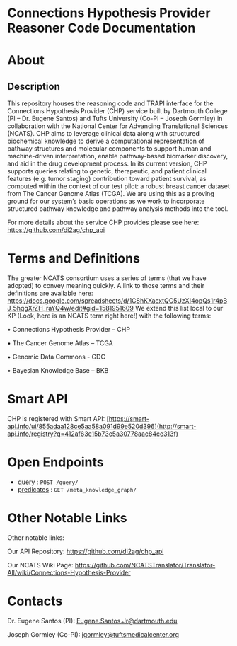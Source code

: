 # Connections Hypothesis Provider Reasoner Code Documentation

# About

## Description
This repository houses the reasoning code and TRAPI interface for the Connections Hypothesis Provider (CHP) service built by Dartmouth College (PI – Dr. Eugene Santos) and Tufts University (Co-PI – Joseph Gormley) in collaboration with the National Center for Advancing Translational Sciences (NCATS). CHP aims to leverage clinical data along with structured biochemical knowledge to derive a computational representation of pathway structures and molecular components to support human and machine-driven interpretation, enable pathway-based biomarker discovery, and aid in the drug development process.
In its current version, CHP supports queries relating to genetic, therapeutic, and patient clinical features (e.g. tumor staging) contribution toward patient survival, as computed within the context of our test pilot: a robust breast cancer dataset from The Cancer Genome Atlas (TCGA). We are using this as a proving ground for our system’s basic operations as we work to incorporate structured pathway knowledge and pathway analysis methods into the tool. 


For more details about the service CHP provides please see here: https://github.com/di2ag/chp_api

# Terms and Definitions
The greater NCATS consortium uses a series of terms (that we have adopted) to convey meaning quickly. A link to those terms and their definitions are available here: https://docs.google.com/spreadsheets/d/1C8hKXacxtQC5UzXI4opQs1r4pBJ_5hqgXrZH_raYQ4w/edit#gid=1581951609
We extend this list local to our KP (Look, here is an NCATS term right here!) with the following terms: 

•	Connections Hypothesis Provider – CHP

•	The Cancer Genome Atlas – TCGA

• Genomic Data Commons - GDC

•	Bayesian Knowledge Base – BKB

# Smart API
CHP is registered with Smart API: [https://smart-api.info/ui/855adaa128ce5aa58a091d99e520d396](http://smart-api.info/registry?q=412af63e15b73e5a30778aac84ce313f)

# Open Endpoints
* [query](query.md) : `POST /query/`
* [predicates](predicates.md) : `GET /meta_knowledge_graph/`


# Other Notable Links
Other notable links:

Our API Repository: https://github.com/di2ag/chp_api

Our NCATS Wiki Page: https://github.com/NCATSTranslator/Translator-All/wiki/Connections-Hypothesis-Provider

# Contacts
Dr. Eugene Santos (PI): Eugene.Santos.Jr@dartmouth.edu

Joseph Gormley (Co-PI): jgormley@tuftsmedicalcenter.org
